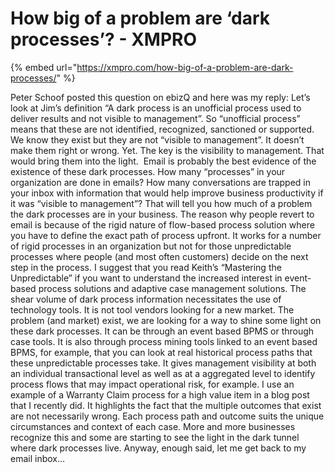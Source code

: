 # How big of a problem are ‘dark processes’? - XMPRO

{% embed url="https://xmpro.com/how-big-of-a-problem-are-dark-processes/" %}

Peter Schoof posted this question on ebizQ and here was my reply:
Let’s look at Jim’s definition “A dark process is an unofficial process used to deliver results and not visible to management”.
So “unofficial process” means that these are not identified, recognized, sanctioned or supported. We know they exist but they are not “visible to management”.
It doesn’t make them right or wrong. Yet.
The key is the visibility to management. That would bring them into the light.  Email is probably the best evidence of the existence of these dark processes. How many “processes” in your organization are done in emails? How many conversations are trapped in your inbox with information that would help improve business productivity if it was “visible to management”?
That will tell you how much of a problem the dark processes are in your business.
The reason why people revert to email is because of the rigid nature of flow-based process solution where you have to define the exact path of process upfront. It works for a number of rigid processes in an organization but not for those unpredictable processes where people (and most often customers) decide on the next step in the process. I suggest that you read Keith’s “Mastering the Unpredictable” if you want to understand the increased interest in event-based process solutions and adaptive case management solutions.
The shear volume of dark process information necessitates the use of technology tools. It is not tool vendors looking for a new market. The problem (and market) exist, we are looking for a way to shine some light on these dark processes. It can be through an event based BPMS or through case tools. It is also through process mining tools linked to an event based BPMS, for example, that you can look at real historical process paths that these unpredictable processes take. It gives management visibility at both an individual transactional level as well as at a aggregated level to identify process flows that may impact operational risk, for example.
I use an example of a Warranty Claim process for a high value item in a blog post that I recently did. It highlights the fact that the multiple outcomes that exist are not necessarily wrong. Each process path and outcome suits the unique circumstances and context of each case.
More and more businesses recognize this and some are starting to see the light in the dark tunnel where dark processes live.
Anyway, enough said, let me get back to my email inbox…